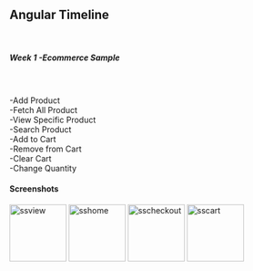 <h2>Angular Timeline</h2><br>
<h5>Week 1 -Ecommerce Sample</h5> <br>
<br>
  -Add Product <br>
  -Fetch All Product<br>
  -View Specific Product<br>
  -Search Product<br>
  -Add to Cart<br>
  -Remove from Cart<br>
  -Clear Cart<br>
  -Change Quantity <br>
  
<h4>Screenshots</h4>

<img width="100" src="https://i.ibb.co/prKd2V9/ssview.png" alt="ssview" border="0">
<img width="100" src="https://i.ibb.co/c6LdD2b/sshome.png" alt="sshome" border="0">
<img width="100" src="https://i.ibb.co/swrKS5k/sscheckout.png" alt="sscheckout" border="0">
<img  width="100" src="https://i.ibb.co/TwvTJGj/sscart.png" alt="sscart" border="0"></a>
